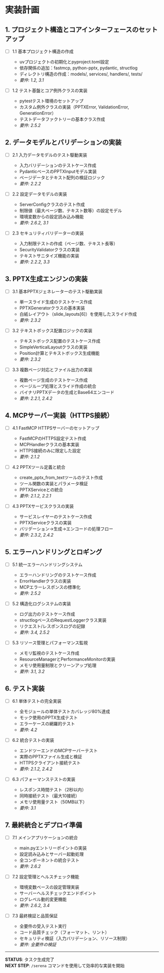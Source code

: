 # 実装計画

## 1. プロジェクト構造とコアインターフェースのセットアップ

- [ ] 1.1 基本プロジェクト構造の作成
  - uvプロジェクトの初期化とpyproject.toml設定
  - 依存関係の追加：fastmcp, python-pptx, pydantic, structlog
  - ディレクトリ構造の作成：models/, services/, handlers/, tests/
  - _要件: 1.2, 3.1_

- [ ] 1.2 テスト基盤とコア例外クラスの実装
  - pytestテスト環境のセットアップ
  - カスタム例外クラスの実装（PPTXError, ValidationError, GenerationError）
  - テストデータファクトリーの基本クラス作成
  - _要件: 2.5.2_

## 2. データモデルとバリデーションの実装

- [ ] 2.1 入力データモデルのテスト駆動実装
  - 入力バリデーションのテストケース作成
  - PydanticベースのPPTXInputモデル実装
  - ページデータとテキスト配列の検証ロジック
  - _要件: 2.2.2_

- [ ] 2.2 設定データモデルの実装
  - ServerConfigクラスのテスト作成
  - 制限値（最大ページ数、テキスト数等）の設定モデル
  - 環境変数からの設定読み込み機能
  - _要件: 2.6.2, 3.1_

- [ ] 2.3 セキュリティバリデーターの実装
  - 入力制限テストの作成（ページ数、テキスト長等）
  - SecurityValidatorクラスの実装
  - テキストサニタイズ機能の実装
  - _要件: 2.2.2, 3.3_

## 3. PPTX生成エンジンの実装

- [ ] 3.1 基本PPTXジェネレーターのテスト駆動実装
  - 単一スライド生成のテストケース作成
  - PPTXGeneratorクラスの基本実装
  - 白紙レイアウト（slide_layouts[6]）を使用したスライド作成
  - _要件: 2.3.2_

- [ ] 3.2 テキストボックス配置ロジックの実装
  - テキストボックス配置のテストケース作成
  - SimpleVerticalLayoutクラスの実装
  - Position計算とテキストボックス生成機能
  - _要件: 2.3.2_

- [ ] 3.3 複数ページ対応とファイル出力の実装
  - 複数ページ生成のテストケース作成
  - ページループ処理とスライド作成の統合
  - バイナリPPTXデータの生成とBase64エンコード
  - _要件: 2.2.1, 2.4.2_

## 4. MCPサーバー実装（HTTPS接続）

- [ ] 4.1 FastMCP HTTPSサーバーのセットアップ
  - FastMCPのHTTPS設定テスト作成
  - MCPHandlerクラスの基本実装
  - HTTPS接続のみに限定した設定
  - _要件: 2.1.2_

- [ ] 4.2 PPTXツール定義と統合
  - create_pptx_from_textツールのテスト作成
  - ツール関数の実装とパラメータ検証
  - PPTXServiceとの統合
  - _要件: 2.1.2, 2.2.1_

- [ ] 4.3 PPTXサービスクラスの実装
  - サービスレイヤーのテストケース作成
  - PPTXServiceクラスの実装
  - バリデーション→生成→エンコードの処理フロー
  - _要件: 2.3.2, 2.4.2_

## 5. エラーハンドリングとロギング

- [ ] 5.1 統一エラーハンドリングシステム
  - エラーハンドリングのテストケース作成
  - ErrorHandlerクラスの実装
  - MCPエラーレスポンスの標準化
  - _要件: 2.5.2_

- [ ] 5.2 構造化ログシステムの実装
  - ログ出力のテストケース作成
  - structlogベースのRequestLoggerクラス実装
  - リクエスト/レスポンスログの記録
  - _要件: 3.4, 2.5.2_

- [ ] 5.3 リソース管理とパフォーマンス監視
  - メモリ監視のテストケース作成
  - ResourceManagerとPerformanceMonitorの実装
  - メモリ使用量制限とクリーンアップ処理
  - _要件: 3.1, 3.2_

## 6. テスト実装

- [ ] 6.1 単体テストの完全実装
  - 全モジュールの単体テストカバレッジ80%達成
  - モック使用のPPTX生成テスト
  - エラーケースの網羅的テスト
  - _要件: 4.2_

- [ ] 6.2 統合テストの実装
  - エンドツーエンドのMCPサーバーテスト
  - 実際のPPTXファイル生成と検証
  - HTTPSクライアント接続テスト
  - _要件: 2.1.2, 2.4.2_

- [ ] 6.3 パフォーマンステストの実装
  - レスポンス時間テスト（2秒以内）
  - 同時接続テスト（最大10接続）
  - メモリ使用量テスト（50MB以下）
  - _要件: 3.1_

## 7. 最終統合とデプロイ準備

- [ ] 7.1 メインアプリケーションの統合
  - main.pyエントリーポイントの実装
  - 設定読み込みとサーバー起動処理
  - 全コンポーネントの統合テスト
  - _要件: 2.6.2_

- [ ] 7.2 設定管理とヘルスチェック機能
  - 環境変数ベースの設定管理実装
  - サーバーヘルスチェックエンドポイント
  - ログレベル動的変更機能
  - _要件: 2.6.2, 3.4_

- [ ] 7.3 最終検証と品質保証
  - 全要件の受入テスト実行
  - コード品質チェック（フォーマット、リント）
  - セキュリティ検証（入力バリデーション、リソース制限）
  - _要件: 全要件の検証_

---

**STATUS**: タスク生成完了  
**NEXT STEP**: `/serena` コマンドを使用して効率的な実装を開始